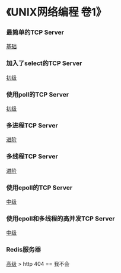 # 《UNIX网络编程 卷1》
### 最简单的TCP Server
[基础](https://github.com/LuciferLau/UNP/upload/master/basic%20server)  
### 加入了select的TCP Server
[初级]()  
### 使用poll的TCP Server
[初级]()  
### 多进程TCP Server
[进阶]()  
### 多线程TCP Server
[进阶]()  
### 使用epoll的TCP Server
[中级]()  
### 使用epoll和多线程的高并发TCP Server
[中级]()  
### Redis服务器
[高级]()  > http 404 == 我不会  
